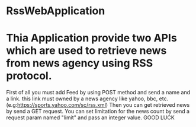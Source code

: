 # RssWebApplication

# Thia Application provide two APIs which are used to retrieve news from news agency using RSS protocol.
First of all you must add Feed by using POST method and send a name and a link. this link must owned by a news agency like yahoo, bbc, etc. (e.g:https://sports.yahoo.com/sc/rss.xml)
Then you can get retrieved news by send a GET request. You can set limitation for the news count by send a request param named "limit" and pass an integer value.
GOOD LUCK
